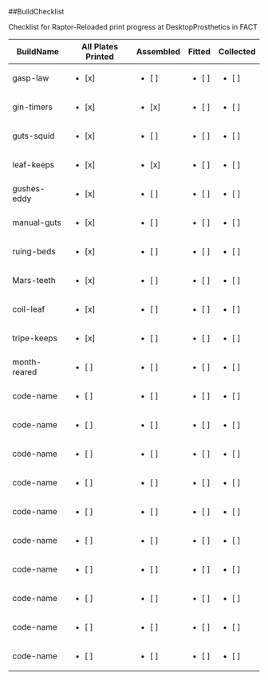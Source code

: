 ##BuildChecklist

Checklist for Raptor-Reloaded print progress at DesktopProsthetics in FACT

BuildName | All Plates Printed | Assembled | Fitted | Collected
------------ | ------------- |------------ | ------------- |------------ 
gasp-law | <ul><li>[x] </li>| <ul><li>[ ] </li>| <ul><li>[ ] </li>| <ul><li>[ ] </li>
gin-timers | <ul><li>[x] </li>| <ul><li>[x] </li>| <ul><li>[ ] </li>| <ul><li>[ ] </li>
guts-squid | <ul><li>[x] </li>| <ul><li>[ ] </li>| <ul><li>[ ] </li>| <ul><li>[ ] </li>
leaf-keeps | <ul><li>[x] </li>| <ul><li>[x] </li>| <ul><li>[ ] </li>| <ul><li>[ ] </li>
gushes-eddy | <ul><li>[x] </li>| <ul><li>[ ] </li>| <ul><li>[ ] </li>| <ul><li>[ ] </li>
manual-guts | <ul><li>[x] </li>| <ul><li>[ ] </li>| <ul><li>[ ] </li>| <ul><li>[ ] </li>
ruing-beds | <ul><li>[x] </li>| <ul><li>[ ] </li>| <ul><li>[ ] </li>| <ul><li>[ ] </li>
Mars-teeth | <ul><li>[x] </li>| <ul><li>[ ] </li>| <ul><li>[ ] </li>| <ul><li>[ ] </li>
coil-leaf | <ul><li>[x] </li>| <ul><li>[ ] </li>| <ul><li>[ ] </li>| <ul><li>[ ] </li>
tripe-keeps | <ul><li>[x] </li>| <ul><li>[ ] </li>| <ul><li>[ ] </li>| <ul><li>[ ] </li>
month-reared | <ul><li>[ ] </li>| <ul><li>[ ] </li>| <ul><li>[ ] </li>| <ul><li>[ ] </li>
code-name | <ul><li>[ ] </li>| <ul><li>[ ] </li>| <ul><li>[ ] </li>| <ul><li>[ ] </li>
code-name | <ul><li>[ ] </li>| <ul><li>[ ] </li>| <ul><li>[ ] </li>| <ul><li>[ ] </li>
code-name | <ul><li>[ ] </li>| <ul><li>[ ] </li>| <ul><li>[ ] </li>| <ul><li>[ ] </li>
code-name | <ul><li>[ ] </li>| <ul><li>[ ] </li>| <ul><li>[ ] </li>| <ul><li>[ ] </li>
code-name | <ul><li>[ ] </li>| <ul><li>[ ] </li>| <ul><li>[ ] </li>| <ul><li>[ ] </li>
code-name | <ul><li>[ ] </li>| <ul><li>[ ] </li>| <ul><li>[ ] </li>| <ul><li>[ ] </li>
code-name | <ul><li>[ ] </li>| <ul><li>[ ] </li>| <ul><li>[ ] </li>| <ul><li>[ ] </li>
code-name | <ul><li>[ ] </li>| <ul><li>[ ] </li>| <ul><li>[ ] </li>| <ul><li>[ ] </li>
code-name | <ul><li>[ ] </li>| <ul><li>[ ] </li>| <ul><li>[ ] </li>| <ul><li>[ ] </li>
code-name | <ul><li>[ ] </li>| <ul><li>[ ] </li>| <ul><li>[ ] </li>| <ul><li>[ ] </li>
